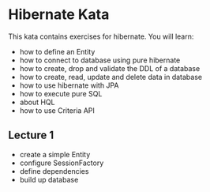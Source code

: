 # Hibernate Kata
This kata contains exercises for hibernate. You will learn:
- how to define an Entity
- how to connect to database using pure hibernate
- how to create, drop and validate the DDL of a database
- how to create, read, update and delete data in database
- how to use hibernate with JPA
- how to execute pure SQL
- about HQL
- how to use Criteria API

## Lecture 1
- create a simple Entity
- configure SessionFactory
- define dependencies 
- build up database
